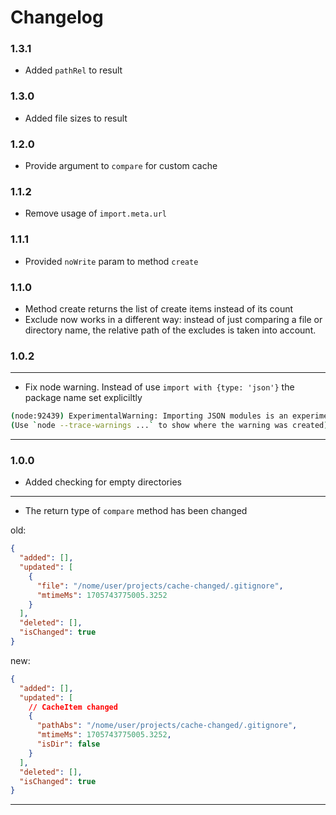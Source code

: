 # Changelog

### 1.3.1

- Added `pathRel` to result

### 1.3.0

- Added file sizes to result

### 1.2.0

- Provide argument to `compare` for custom cache

### 1.1.2

- Remove usage of `import.meta.url`

### 1.1.1

- Provided `noWrite` param to method `create`

### 1.1.0

- Method create returns the list of create items instead of its count
- Exclude now works in a different way: instead of just comparing a file or directory name, the relative path of the excludes is taken into account.

### 1.0.2

---

- Fix node warning. Instead of use `import with {type: 'json'}` the package name set expliciltly

```sh
(node:92439) ExperimentalWarning: Importing JSON modules is an experimental feature and might change at any time
(Use `node --trace-warnings ...` to show where the warning was created)
```

---

### 1.0.0

- Added checking for empty directories

---

- The return type of `compare` method has been changed

old:

```json
{
  "added": [],
  "updated": [
    {
      "file": "/nome/user/projects/cache-changed/.gitignore",
      "mtimeMs": 1705743775005.3252
    }
  ],
  "deleted": [],
  "isChanged": true
}
```

new:

```json
{
  "added": [],
  "updated": [
    // CacheItem changed
    {
      "pathAbs": "/nome/user/projects/cache-changed/.gitignore",
      "mtimeMs": 1705743775005.3252,
      "isDir": false
    }
  ],
  "deleted": [],
  "isChanged": true
}
```

---
